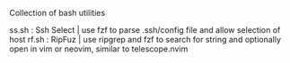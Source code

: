 Collection of bash utilities

ss.sh : Ssh Select | use fzf to parse .ssh/config file and allow selection of host
rf.sh : RipFuz | use ripgrep and fzf to search for string and optionally open in vim or neovim, similar to telescope.nvim
